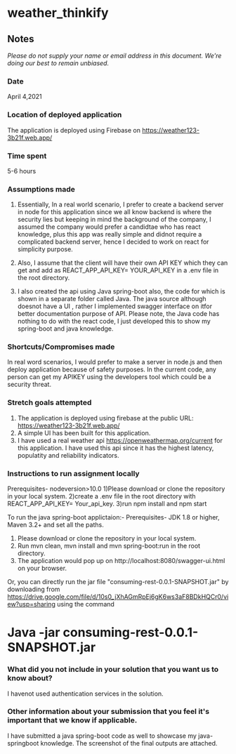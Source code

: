 # weather_thinkify

## Notes
*Please do not supply your name or email address in this document. We're doing our best to remain unbiased.*
### Date
April 4,2021
### Location of deployed application
The application is deployed using Firebase on https://weather123-3b21f.web.app/ 
### Time spent
5-6 hours
### Assumptions made
1) Essentially, In a real world scenario, I prefer to create a backend server in node for this application since we all know backend is where the security lies but keeping in mind the background of the company, I assumed the company would prefer a candidtae who has react knowledge, plus this app was really simple and didnot require a complicated backend server, hence I decided to work on react for simplicity purpose.

2) Also, I assume that the client will have their own API KEY which they can get and add as REACT_APP_API_KEY= YOUR_API_KEY in a .env file in the root directory.

3) I also created the api using Java spring-boot also, the code for which  is shown in a separate folder called Java. The java source although doesnot have a UI , rather I implemented swagger interface on itfor better documentation purpose of API. Please note, the Java code has nothing to do with the react code, I just developed this to show my spring-boot and java knowledge.

### Shortcuts/Compromises made
In real word scenarios, I would prefer to make a server in node.js and then deploy application because of safety purposes. In the current code, any person can get my APIKEY using the developers tool which could be a security threat. 

### Stretch goals attempted
1) The application is deployed using firebase at the public URL: https://weather123-3b21f.web.app/
2) A simple UI has been built for this application.
3) I have used a real weather api  https://openweathermap.org/current for this application. I have used this api since it has the highest latency, populatity and reliability indicators.

### Instructions to run assignment locally
Prerequisites- nodeversion>10.0
1)Please download or clone the repository in your local system.
2)create a .env file in the root directory with REACT_APP_API_KEY= Your_api_key.
3)run npm install and npm start


To run the java spring-boot applictaion:-
Prerequisites-  JDK 1.8 or higher, Maven 3.2+ and set all the paths.
1) Please download or clone the repository in your local system.
2) Run mvn clean, mvn install and mvn spring-boot:run in the root directory.
3) The application would pop up on http://localhost:8080/swagger-ui.html on your browser.


Or, you can directly run the jar file "consuming-rest-0.0.1-SNAPSHOT.jar" by downloading from https://drive.google.com/file/d/10s0_jXhAGmRpEj6gK6ws3aF8BDkHQCr0/view?usp=sharing  using the command
   # Java -jar consuming-rest-0.0.1-SNAPSHOT.jar
### What did you not include in your solution that you want us to know about?
I havenot used authentication services in the solution.
### Other information about your submission that you feel it's important that we know if applicable.
I have submitted a java spring-boot code as well to showcase my java-springboot knowledge.
The screenshot of the final outputs are attached.
